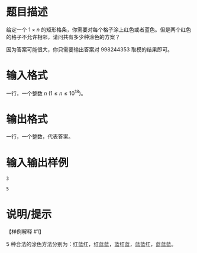 # 题目描述

给定一个 $1 \times n$ 的矩形格条，你需要对每个格子涂上红色或者蓝色。但是两个红色的格子不允许相邻，请问共有多少种涂色的方案？

因为答案可能很大，你只需要输出答案对 $998244353$ 取模的结果即可。

# 输入格式

一行，一个整数 $n~(1 \leq n \leq {10}^{18})$。

# 输出格式

一行，一个整数，代表答案。

# 输入输出样例

```input1
3
```

```output1
5
```

# 说明/提示

【样例解释 \#1】

$5$ 种合法的涂色方法分别为：红蓝红，红蓝蓝，蓝红蓝，蓝蓝红，蓝蓝蓝。
